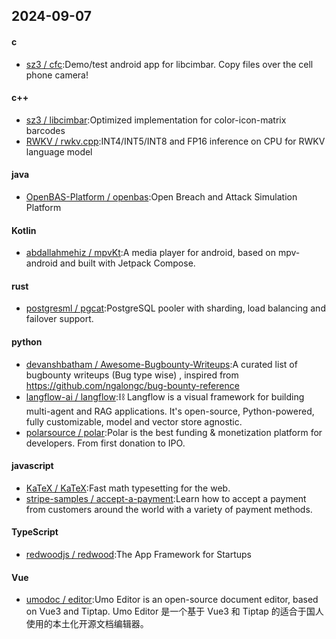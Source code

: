 ## 2024-09-07
#### c
* [sz3 / cfc](https://github.com/sz3/cfc):Demo/test android app for libcimbar. Copy files over the cell phone camera!
#### c++
* [sz3 / libcimbar](https://github.com/sz3/libcimbar):Optimized implementation for color-icon-matrix barcodes
* [RWKV / rwkv.cpp](https://github.com/RWKV/rwkv.cpp):INT4/INT5/INT8 and FP16 inference on CPU for RWKV language model
#### java
* [OpenBAS-Platform / openbas](https://github.com/OpenBAS-Platform/openbas):Open Breach and Attack Simulation Platform
#### Kotlin
* [abdallahmehiz / mpvKt](https://github.com/abdallahmehiz/mpvKt):A media player for android, based on mpv-android and built with Jetpack Compose.
#### rust
* [postgresml / pgcat](https://github.com/postgresml/pgcat):PostgreSQL pooler with sharding, load balancing and failover support.
#### python
* [devanshbatham / Awesome-Bugbounty-Writeups](https://github.com/devanshbatham/Awesome-Bugbounty-Writeups):A curated list of bugbounty writeups (Bug type wise) , inspired from https://github.com/ngalongc/bug-bounty-reference
* [langflow-ai / langflow](https://github.com/langflow-ai/langflow):⛓️ Langflow is a visual framework for building multi-agent and RAG applications. It's open-source, Python-powered, fully customizable, model and vector store agnostic.
* [polarsource / polar](https://github.com/polarsource/polar):Polar is the best funding & monetization platform for developers. From first donation to IPO.
#### javascript
* [KaTeX / KaTeX](https://github.com/KaTeX/KaTeX):Fast math typesetting for the web.
* [stripe-samples / accept-a-payment](https://github.com/stripe-samples/accept-a-payment):Learn how to accept a payment from customers around the world with a variety of payment methods.
#### TypeScript
* [redwoodjs / redwood](https://github.com/redwoodjs/redwood):The App Framework for Startups
#### Vue
* [umodoc / editor](https://github.com/umodoc/editor):Umo Editor is an open-source document editor, based on Vue3 and Tiptap. Umo Editor 是一个基于 Vue3 和 Tiptap 的适合于国人使用的本土化开源文档编辑器。
